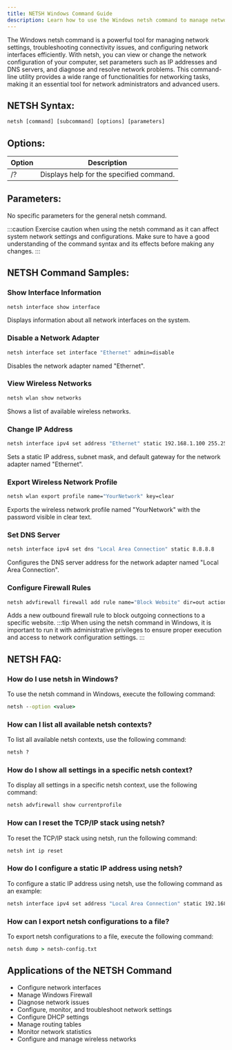 ```yaml
---
title: NETSH Windows Command Guide
description: Learn how to use the Windows netsh command to manage network settings, troubleshoot connectivity issues, and configure network interfaces efficiently.
---
```


The Windows netsh command is a powerful tool for managing network settings, troubleshooting connectivity issues, and configuring network interfaces efficiently. With netsh, you can view or change the network configuration of your computer, set parameters such as IP addresses and DNS servers, and diagnose and resolve network problems. This command-line utility provides a wide range of functionalities for networking tasks, making it an essential tool for network administrators and advanced users.
## NETSH Syntax:
```cmd
netsh [command] [subcommand] [options] [parameters]
```
## Options:
| Option      | Description                            |
|-------------|----------------------------------------|
| /?          | Displays help for the specified command. |

## Parameters:
No specific parameters for the general netsh command.

:::caution
Exercise caution when using the netsh command as it can affect system network settings and configurations. Make sure to have a good understanding of the command syntax and its effects before making any changes.
:::
## NETSH Command Samples:
### Show Interface Information
```cmd
netsh interface show interface
```
Displays information about all network interfaces on the system.

### Disable a Network Adapter
```cmd
netsh interface set interface "Ethernet" admin=disable
```
Disables the network adapter named "Ethernet".

### View Wireless Networks
```cmd
netsh wlan show networks
```
Shows a list of available wireless networks.

### Change IP Address
```cmd
netsh interface ipv4 set address "Ethernet" static 192.168.1.100 255.255.255.0 192.168.1.1
```
Sets a static IP address, subnet mask, and default gateway for the network adapter named "Ethernet".

### Export Wireless Network Profile
```cmd
netsh wlan export profile name="YourNetwork" key=clear
```
Exports the wireless network profile named "YourNetwork" with the password visible in clear text.

### Set DNS Server
```cmd
netsh interface ipv4 set dns "Local Area Connection" static 8.8.8.8
```
Configures the DNS server address for the network adapter named "Local Area Connection".

### Configure Firewall Rules
```cmd
netsh advfirewall firewall add rule name="Block Website" dir=out action=block remoteip=www.example.com
```
Adds a new outbound firewall rule to block outgoing connections to a specific website.
:::tip
When using the netsh command in Windows, it is important to run it with administrative privileges to ensure proper execution and access to network configuration settings.
:::

## NETSH FAQ:
### How do I use netsh in Windows?
To use the netsh command in Windows, execute the following command:
```cmd
netsh --option <value>
```

### How can I list all available netsh contexts?
To list all available netsh contexts, use the following command:
```cmd
netsh ? 
```

### How do I show all settings in a specific netsh context?
To display all settings in a specific netsh context, use the following command:
```cmd
netsh advfirewall show currentprofile
```

### How can I reset the TCP/IP stack using netsh?
To reset the TCP/IP stack using netsh, run the following command:
```cmd
netsh int ip reset
```

### How do I configure a static IP address using netsh?
To configure a static IP address using netsh, use the following command as an example:
```cmd
netsh interface ipv4 set address "Local Area Connection" static 192.168.1.100 255.255.255.0 192.168.1.1
```

### How can I export netsh configurations to a file?
To export netsh configurations to a file, execute the following command:
```cmd
netsh dump > netsh-config.txt
```
## Applications of the NETSH Command

- Configure network interfaces
- Manage Windows Firewall
- Diagnose network issues
- Configure, monitor, and troubleshoot network settings
- Configure DHCP settings
- Manage routing tables
- Monitor network statistics
- Configure and manage wireless networks